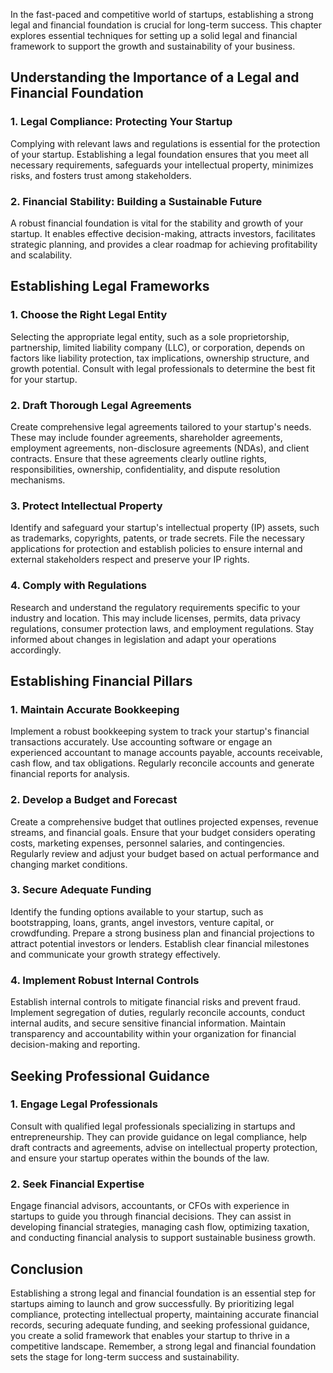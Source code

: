 
In the fast-paced and competitive world of startups, establishing a strong legal and financial foundation is crucial for long-term success. This chapter explores essential techniques for setting up a solid legal and financial framework to support the growth and sustainability of your business.

Understanding the Importance of a Legal and Financial Foundation
----------------------------------------------------------------

### **1. Legal Compliance: Protecting Your Startup**

Complying with relevant laws and regulations is essential for the protection of your startup. Establishing a legal foundation ensures that you meet all necessary requirements, safeguards your intellectual property, minimizes risks, and fosters trust among stakeholders.

### **2. Financial Stability: Building a Sustainable Future**

A robust financial foundation is vital for the stability and growth of your startup. It enables effective decision-making, attracts investors, facilitates strategic planning, and provides a clear roadmap for achieving profitability and scalability.

Establishing Legal Frameworks
-----------------------------

### **1. Choose the Right Legal Entity**

Selecting the appropriate legal entity, such as a sole proprietorship, partnership, limited liability company (LLC), or corporation, depends on factors like liability protection, tax implications, ownership structure, and growth potential. Consult with legal professionals to determine the best fit for your startup.

### **2. Draft Thorough Legal Agreements**

Create comprehensive legal agreements tailored to your startup's needs. These may include founder agreements, shareholder agreements, employment agreements, non-disclosure agreements (NDAs), and client contracts. Ensure that these agreements clearly outline rights, responsibilities, ownership, confidentiality, and dispute resolution mechanisms.

### **3. Protect Intellectual Property**

Identify and safeguard your startup's intellectual property (IP) assets, such as trademarks, copyrights, patents, or trade secrets. File the necessary applications for protection and establish policies to ensure internal and external stakeholders respect and preserve your IP rights.

### **4. Comply with Regulations**

Research and understand the regulatory requirements specific to your industry and location. This may include licenses, permits, data privacy regulations, consumer protection laws, and employment regulations. Stay informed about changes in legislation and adapt your operations accordingly.

Establishing Financial Pillars
------------------------------

### **1. Maintain Accurate Bookkeeping**

Implement a robust bookkeeping system to track your startup's financial transactions accurately. Use accounting software or engage an experienced accountant to manage accounts payable, accounts receivable, cash flow, and tax obligations. Regularly reconcile accounts and generate financial reports for analysis.

### **2. Develop a Budget and Forecast**

Create a comprehensive budget that outlines projected expenses, revenue streams, and financial goals. Ensure that your budget considers operating costs, marketing expenses, personnel salaries, and contingencies. Regularly review and adjust your budget based on actual performance and changing market conditions.

### **3. Secure Adequate Funding**

Identify the funding options available to your startup, such as bootstrapping, loans, grants, angel investors, venture capital, or crowdfunding. Prepare a strong business plan and financial projections to attract potential investors or lenders. Establish clear financial milestones and communicate your growth strategy effectively.

### **4. Implement Robust Internal Controls**

Establish internal controls to mitigate financial risks and prevent fraud. Implement segregation of duties, regularly reconcile accounts, conduct internal audits, and secure sensitive financial information. Maintain transparency and accountability within your organization for financial decision-making and reporting.

Seeking Professional Guidance
-----------------------------

### **1. Engage Legal Professionals**

Consult with qualified legal professionals specializing in startups and entrepreneurship. They can provide guidance on legal compliance, help draft contracts and agreements, advise on intellectual property protection, and ensure your startup operates within the bounds of the law.

### **2. Seek Financial Expertise**

Engage financial advisors, accountants, or CFOs with experience in startups to guide you through financial decisions. They can assist in developing financial strategies, managing cash flow, optimizing taxation, and conducting financial analysis to support sustainable business growth.

Conclusion
----------

Establishing a strong legal and financial foundation is an essential step for startups aiming to launch and grow successfully. By prioritizing legal compliance, protecting intellectual property, maintaining accurate financial records, securing adequate funding, and seeking professional guidance, you create a solid framework that enables your startup to thrive in a competitive landscape. Remember, a strong legal and financial foundation sets the stage for long-term success and sustainability.
